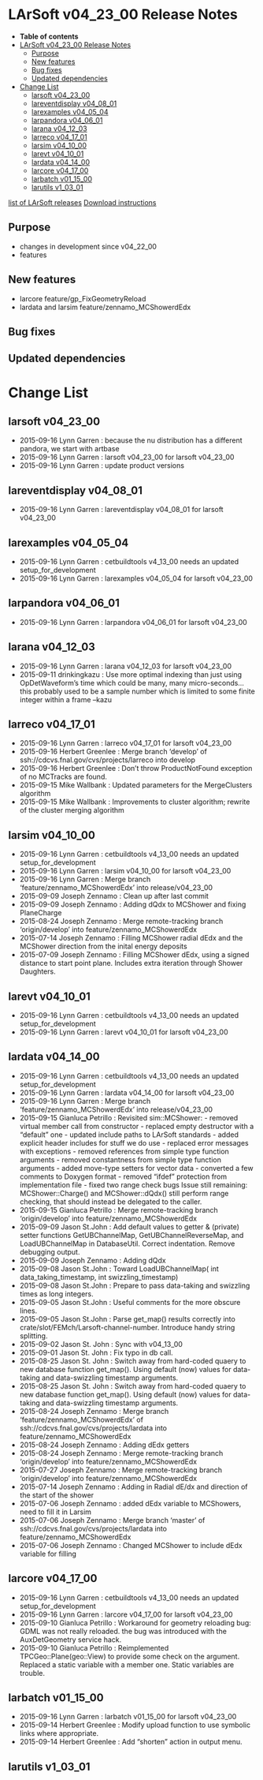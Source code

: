 LArSoft v04_23_00 Release Notes
======================================================================

-   **Table of contents**
-   [LArSoft v04_23_00 Release Notes](#LArSoft-v04_23_00-Release-Notes)
    -   [Purpose](#Purpose)
    -   [New features](#New-features)
    -   [Bug fixes](#Bug-fixes)
    -   [Updated dependencies](#Updated-dependencies)
-   [Change List](#Change-List)
    -   [larsoft v04_23_00](#larsoft-v04_23_00)
    -   [lareventdisplay v04_08_01](#lareventdisplay-v04_08_01)
    -   [larexamples v04_05_04](#larexamples-v04_05_04)
    -   [larpandora v04_06_01](#larpandora-v04_06_01)
    -   [larana v04_12_03](#larana-v04_12_03)
    -   [larreco v04_17_01](#larreco-v04_17_01)
    -   [larsim v04_10_00](#larsim-v04_10_00)
    -   [larevt v04_10_01](#larevt-v04_10_01)
    -   [lardata v04_14_00](#lardata-v04_14_00)
    -   [larcore v04_17_00](#larcore-v04_17_00)
    -   [larbatch v01_15_00](#larbatch-v01_15_00)
    -   [larutils v1_03_01](#larutils-v1_03_01)

[list of LArSoft releases](LArSoft_release_list)
[Download instructions](http://scisoft.fnal.gov/scisoft/bundles/larsoft/v04_23_00/larsoft-v04_23_00.html)

Purpose
--------------------

-   changes in development since v04_22_00
-   features

New features
------------------------------

-   larcore feature/gp_FixGeometryReload
-   lardata and larsim feature/zennamo_MCShowerdEdx

Bug fixes
------------------------

Updated dependencies
----------------------------------------------

Change List
============================

larsoft v04_23_00
------------------------------------------

-   2015-09-16 Lynn Garren : because the nu distribution has a different pandora, we start with artbase
-   2015-09-16 Lynn Garren : larsoft v04_23_00 for larsoft v04_23_00
-   2015-09-16 Lynn Garren : update product versions

lareventdisplay v04_08_01
----------------------------------------------------------

-   2015-09-16 Lynn Garren : lareventdisplay v04_08_01 for larsoft v04_23_00

larexamples v04_05_04
--------------------------------------------------

-   2015-09-16 Lynn Garren : cetbuildtools v4_13_00 needs an updated setup_for_development
-   2015-09-16 Lynn Garren : larexamples v04_05_04 for larsoft v04_23_00

larpandora v04_06_01
------------------------------------------------

-   2015-09-16 Lynn Garren : larpandora v04_06_01 for larsoft v04_23_00

larana v04_12_03
----------------------------------------

-   2015-09-16 Lynn Garren : larana v04_12_03 for larsoft v04_23_00
-   2015-09-11 drinkingkazu : Use more optimal indexing than just using OpDetWaveform’s time which could be many, many micro-seconds… this probably used to be a sample number which is limited to some finite integer within a frame –kazu

larreco v04_17_01
------------------------------------------

-   2015-09-16 Lynn Garren : larreco v04_17_01 for larsoft v04_23_00
-   2015-09-16 Herbert Greenlee : Merge branch ‘develop’ of ssh://cdcvs.fnal.gov/cvs/projects/larreco into develop
-   2015-09-16 Herbert Greenlee : Don’t throw ProductNotFound exception of no MCTracks are found.
-   2015-09-15 Mike Wallbank : Updated parameters for the MergeClusters algorithm
-   2015-09-15 Mike Wallbank : Improvements to cluster algorithm; rewrite of the cluster merging algorithm

larsim v04_10_00
----------------------------------------

-   2015-09-16 Lynn Garren : cetbuildtools v4_13_00 needs an updated setup_for_development
-   2015-09-16 Lynn Garren : larsim v04_10_00 for larsoft v04_23_00
-   2015-09-16 Lynn Garren : Merge branch ‘feature/zennamo_MCShowerdEdx’ into release/v04_23_00
-   2015-09-09 Joseph Zennamo : Clean up after last commit
-   2015-09-09 Joseph Zennamo : Adding dQdx to MCShower and fixing PlaneCharge
-   2015-08-24 Joseph Zennamo : Merge remote-tracking branch ‘origin/develop’ into feature/zennamo_MCShowerdEdx
-   2015-07-14 Joseph Zennamo : Filling MCShower radial dEdx and the MCShower direction from the inital energy deposits
-   2015-07-09 Joseph Zennamo : Filling MCShower dEdx, using a signed distance to start point plane. Includes extra iteration through Shower Daughters.

larevt v04_10_01
----------------------------------------

-   2015-09-16 Lynn Garren : cetbuildtools v4_13_00 needs an updated setup_for_development
-   2015-09-16 Lynn Garren : larevt v04_10_01 for larsoft v04_23_00

lardata v04_14_00
------------------------------------------

-   2015-09-16 Lynn Garren : cetbuildtools v4_13_00 needs an updated setup_for_development
-   2015-09-16 Lynn Garren : lardata v04_14_00 for larsoft v04_23_00
-   2015-09-16 Lynn Garren : Merge branch ‘feature/zennamo_MCShowerdEdx’ into release/v04_23_00
-   2015-09-15 Gianluca Petrillo : Revisited sim::MCShower: - removed virtual member call from constructor - replaced empty destructor with a “default” one - updated include paths to LArSoft standards - added explicit header includes for stuff we do use - replaced error messages with exceptions - removed references from simple type function arguments - removed constantness from simple type function arguments - added move-type setters for vector data - converted a few comments to Doxygen format - removed “ifdef” protection from implementation file - fixed two range check bugs Issue still remaining: MCShower::Charge() and MCShower::dQdx() still perform range checking, that should instead be delegated to the caller.
-   2015-09-15 Gianluca Petrillo : Merge remote-tracking branch ‘origin/develop’ into feature/zennamo_MCShowerdEdx
-   2015-09-09 Jason St.John : Add default values to getter & (private) setter functions GetUBChannelMap, GetUBChannelReverseMap, and LoadUBChannelMap in DatabaseUtil. Correct indentation. Remove debugging output.
-   2015-09-09 Joseph Zennamo : Adding dQdx
-   2015-09-08 Jason St.John : Toward LoadUBChannelMap( int data_taking_timestamp, int swizzling_timestamp)
-   2015-09-08 Jason St.John : Prepare to pass data-taking and swizzling times as long integers.
-   2015-09-05 Jason St.John : Useful comments for the more obscure lines.
-   2015-09-05 Jason St.John : Parse get_map() results correctly into crate/slot/FEMch/Larsoft-channel-number. Introduce handy string splitting.
-   2015-09-02 Jason St. John : Sync with v04_13_00
-   2015-09-01 Jason St. John : Fix typo in db call.
-   2015-08-25 Jason St. John : Switch away from hard-coded quaery to new database function get_map(). Using default (now) values for data-taking and data-swizzling timestamp arguments.
-   2015-08-25 Jason St. John : Switch away from hard-coded quaery to new database function get_map(). Using default (now) values for data-taking and data-swizzling timestamp arguments.
-   2015-08-24 Joseph Zennamo : Merge branch ‘feature/zennamo_MCShowerdEdx’ of ssh://cdcvs.fnal.gov/cvs/projects/lardata into feature/zennamo_MCShowerdEdx
-   2015-08-24 Joseph Zennamo : Adding dEdx getters
-   2015-08-24 Joseph Zennamo : Merge remote-tracking branch ‘origin/develop’ into feature/zennamo_MCShowerdEdx
-   2015-07-27 Joseph Zennamo : Merge remote-tracking branch ‘origin/develop’ into feature/zennamo_MCShowerdEdx
-   2015-07-14 Joseph Zennamo : Adding in Radial dE/dx and direction of the start of the shower
-   2015-07-06 Joseph Zennamo : added dEdx variable to MCShowers, need to fill it in Larsim
-   2015-07-06 Joseph Zennamo : Merge branch ‘master’ of ssh://cdcvs.fnal.gov/cvs/projects/lardata into feature/zennamo_MCShowerdEdx
-   2015-07-06 Joseph Zennamo : Changed MCShower to include dEdx variable for filling

larcore v04_17_00
------------------------------------------

-   2015-09-16 Lynn Garren : cetbuildtools v4_13_00 needs an updated setup_for_development
-   2015-09-16 Lynn Garren : larcore v04_17_00 for larsoft v04_23_00
-   2015-09-10 Gianluca Petrillo : Workaround for geometry reloading bug: GDML was not really reloaded. the bug was introduced with the AuxDetGeometry service hack.
-   2015-09-10 Gianluca Petrillo : Reimplemented TPCGeo::Plane(geo::View) to provide some check on the argument. Replaced a static variable with a member one. Static variables are trouble.

larbatch v01_15_00
--------------------------------------------

-   2015-09-16 Lynn Garren : larbatch v01_15_00 for larsoft v04_23_00
-   2015-09-14 Herbert Greenlee : Modify upload function to use symbolic links where appropriate.
-   2015-09-14 Herbert Greenlee : Add “shorten” action in output menu.

larutils v1_03_01
------------------------------------------
